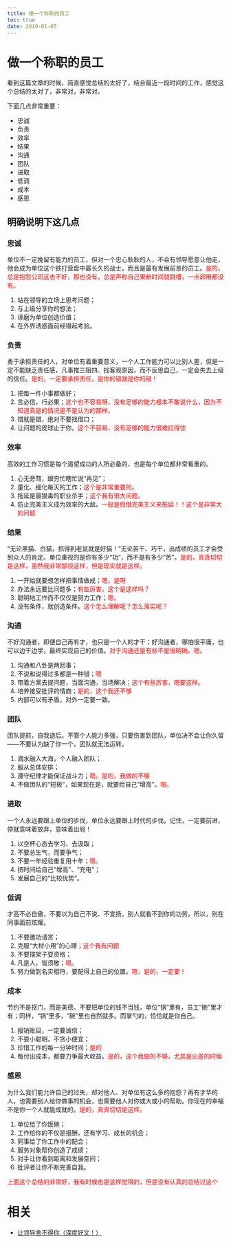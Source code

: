 ```yaml
---
title: 做一个称职的员工
toc: true
date: 2019-01-05
---
```




# 做一个称职的员工

看到这篇文章的时候，简直感觉总结的太好了，结合最近一段时间的工作，感觉这个总结的太对了，非常对，非常对。

下面几点非常重要：

- 忠诚
- 负责
- 效率
- 结果
- 沟通
- 团队
- 进取
- 低调
- 成本
- 感恩

## 明确说明下这几点


### 忠诚

单位不一定挽留有能力的员工，但对一个忠心耿耿的人，不会有领导愿意让他走，他会成为单位这个铁打营盘中最长久的战士，而且是最有发展前景的员工。<span style="color:red;">是的，总是抱怨公司这也不好，那也没有，总是声称自己果断时间就跳槽，一点卵用都没有。</span>

1. 站在领导的立场上思考问题；
2. 与上级分享你的想法；
3. 琢磨为单位创造价值；
4. 在外界诱惑面前经得起考验。


### 负责

勇于承担责任的人，对单位有着重要意义，一个人工作能力可以比别人差，但是一定不能缺乏责任感，凡事推三阻四、找客观原因，而不反思自己，一定会失去上级的信任。<span style="color:red;">是的，一定要承担责任，是你的错就是你的错！</span>

1. 把每一件小事都做好；
2. 言必信，行必果；<span style="color:red;">这个也不容易呀，没有足够的能力根本不敢说什么，因为不知道真是的情况是不是认为的那样。</span>
3. 错就是错，绝对不要找借口；
4. 让问题的皮球止于你。<span style="color:red;">这个不容易，没有足够的能力很难扛得住</span>


### 效率

高效的工作习惯是每个渴望成功的人所必备的，也是每个单位都非常看重的。

1. 心无旁骛，跟穷忙瞎忙说“再见”；
2. 量化、细化每天的工作；<span style="color:red;">这个是非常重要的。</span>
3. 拖延是最狠毒的职业杀手；<span style="color:red;">这个我有很大问题。</span>
4. 防止完美主义成为效率的大敌。<span style="color:red;">一般是假借完美主义来拖延！！这个是非常大的问题</span>


### 结果


“无论黑猫、白猫，抓得到老鼠就是好猫！”无论苦干、巧干，出成绩的员工才会受到众人的肯定。单位重视的是你有多少“功”，而不是有多少“苦”。<span style="color:red;">是的，真真切切是这样，虽然我非常鄙视这样，但是现实就是这样。</span>

1. 一开始就要想怎样把事情做成；<span style="color:red;">嗯，是呀</span>
2. 办法永远要比问题多；<span style="color:red;">有些厉害，这个是这样吗？</span>
3. 聪明地工作而不仅仅是努力工作；<span style="color:red;">嗯。</span>
4. 没有条件，就创造条件。<span style="color:red;">这个怎么理解呢？怎么落实呢？</span>


### 沟通

不好沟通者，即便自己再有才，也只是一个人的才干；好沟通者，哪怕很平庸，也可以边干边学，最终实现自己的价值。<span style="color:red;">对于沟通还是有些不是很明确。嗯。</span>

1. 沟通和八卦是两回事；
2. 不说和说得过多都是一种错；<span style="color:red;">嗯</span>
3. 带着方案去提问题，当面沟通，当场解决；<span style="color:red;">这个有些厉害，嗯要这样。</span>
4. 培养接受批评的情商；<span style="color:red;">是的，这个我还不够</span>
5. 内部可以有矛盾，对外一定要一致。


### 团队

团队提前，自我退后。不管个人能力多强，只要伤害到团队，单位决不会让你久留——不要认为缺了你一个，团队就无法运转。

1. 滴水融入大海，个人融入团队；
2. 服从总体安排；
3. 遵守纪律才能保证战斗力；<span style="color:red;">嗯。是的，我做的不够</span>
4. 不做团队的“短板”，如果现在是，就要给自己“增高”。<span style="color:red;">嗯。</span>


### 进取

一个人永远要跟上单位的步伐，单位永远要跟上时代的步伐。记住，一定要前进，停就意味着放弃，意味着出局！

1. 以空杯心态去学习、去汲取；
2. 不要总生气，而要争气；
3. 不要一年经验重复用十年；<span style="color:red;">嗯。</span>
4. 挤时间给自己“增高”、“充电”；
5. 发展自己的“比较优势”。


### 低调

才高不必自傲，不要以为自己不说、不宣扬，别人就看不到你的功劳。所以，别在同事面前炫耀。

1. 不要邀功请赏；
2. 克服“大材小用”的心理；<span style="color:red;">这个我有问题</span>
3. 不要摆架子耍资格；
4. 凡是人，皆须敬；<span style="color:red;">嗯。</span>
5. 努力做到名实相符，要配得上自己的位置。<span style="color:red;">嗯，是的，一定要！</span>


### 成本

节约不是抠门，而是美德。不要把单位的钱不当钱，单位“锅”里有，员工“碗”里才有；同样，“锅”里多，“碗”里也自然就多。而掌勺的，恰恰就是你自己。

1. 报销账目，一定要诚信；
2. 不耍小聪明，不贪小便宜；
3. 珍惜工作的每一分钟时间；<span style="color:red;">是的</span>
4. 每付出成本，都要力争最大收益。<span style="color:red;">是的，这个我做的不够，尤其是出差的时候</span>


### 感恩

为什么我们能允许自己的过失，却对他人、对单位有这么多的抱怨？再有才华的人，也需要别人给你做事的机会，也需要他人对你或大或小的帮助。你现在的幸福不是你一个人就能成就的。<span style="color:red;">是的，真真切切是这样。</span>

1. 单位给了你饭碗；
2. 工作给你的不仅是报酬，还有学习、成长的机会；
3. 同事给了你工作中的配合；
4. 服务对象帮你创造了成绩；
5. 对手让你看到距离和发展空间；
6. 批评者让你不断完善自我。

<span style="color:red;">上面这个总结的非常好，我有时候也是这样觉得的，但是没有认真的总结过这个</span>




# 相关

- [让领导舍不得你（深度好文！）](https://mp.weixin.qq.com/s?__biz=MjM5NDQxMzk5OA==&mid=2650629025&idx=3&sn=94005e20ece3a71a3cf47ab28f9528ad&chksm=be81ef6089f66676dcda080dd638d441115d66762c5def4925d9fcc9a93c1978f78a4138a415&mpshare=1&scene=1&srcid=0105dJH6jfhpz8tI4C0H0Jns#rd)
